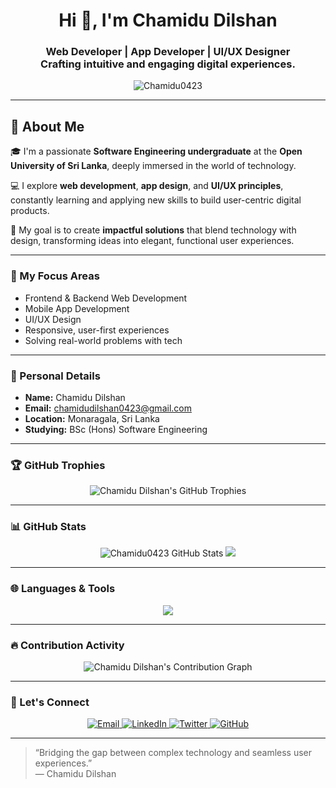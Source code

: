 <!-- README.md -->

<h1 align="center">Hi 👋, I'm Chamidu Dilshan</h1>
<h3 align="center">
  Web Developer | App Developer | UI/UX Designer<br>
  Crafting intuitive and engaging digital experiences.
</h3>

<p align="center">
  <img src="https://komarev.com/ghpvc/?username=Chamidu0423&label=Profile%20views&color=0e75b6&style=flat" alt="Chamidu0423" />
</p>

---

## 📌 About Me

🎓 I'm a passionate **Software Engineering undergraduate** at the **Open University of Sri Lanka**, deeply immersed in the world of technology.

💻 I explore **web development**, **app design**, and **UI/UX principles**, constantly learning and applying new skills to build user-centric digital products.

🚀 My goal is to create **impactful solutions** that blend technology with design, transforming ideas into elegant, functional user experiences.

---

### 🧠 My Focus Areas

- Frontend & Backend Web Development  
- Mobile App Development  
- UI/UX Design  
- Responsive, user-first experiences  
- Solving real-world problems with tech

---

### 📍 Personal Details

- **Name:** Chamidu Dilshan  
- **Email:** [chamidudilshan0423@gmail.com](mailto:chamidudilshan0423@gmail.com)  
- **Location:** Monaragala, Sri Lanka  
- **Studying:** BSc (Hons) Software Engineering  

---

### 🏆 GitHub Trophies

<p align="center">
  <img src="https://github-profile-trophy.vercel.app/?username=Chamidu0423" alt="Chamidu Dilshan's GitHub Trophies" />
</p>

---

### 📊 GitHub Stats

<p align="center">
  <img src="https://github-readme-stats.vercel.app/api?username=Chamidu0423&show_icons=true&theme=tokyonight&hide_border=true" alt="Chamidu0423 GitHub Stats" />
  <img src="https://github-readme-streak-stats.herokuapp.com/?user=Chamidu0423&theme=tokyonight&hide_border=true" />
</p>

---

### 🌐 Languages & Tools

<p align="center">
  <img src="https://github-readme-stats.vercel.app/api/top-langs/?username=Chamidu0423&layout=compact&theme=dracula" />
</p>

---

### 🔥 Contribution Activity

<p align="center">
  <img src="https://github-readme-activity-graph.vercel.app/graph?username=Chamidu0423&theme=tokyo-night&hide_border=true" alt="Chamidu Dilshan's Contribution Graph" />
</p>

---


### 🤝 Let's Connect

<p align="center">
  <a href="mailto:chamidudilshan0423@gmail.com">
    <img src="https://img.shields.io/badge/Email-D14836?style=flat&logo=gmail&logoColor=white&label=" alt="Email" />
  </a>
  <a href="https://www.linkedin.com/in/chamidu-dilshan-082b43274/">
    <img src="https://img.shields.io/badge/LinkedIn-0077B5?style=flat&logo=linkedin&logoColor=white&label=" alt="LinkedIn" />
  </a>
  <a href="#">
    <img src="https://img.shields.io/badge/Twitter-1DA1F2?style=flat&logo=twitter&logoColor=white&label=" alt="Twitter" />
  </a>
  <a href="https://github.com/Chamidu0423">
    <img src="https://img.shields.io/badge/GitHub-333333?style=flat&logo=github&logoColor=white&label=" alt="GitHub" />
  </a>
</p>


---

> “Bridging the gap between complex technology and seamless user experiences.”  
> — Chamidu Dilshan
